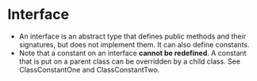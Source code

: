 # Interface

- An interface is an abstract type that defines public methods and their signatures, but does not implement them.  It can also define constants.
- Note that a constant on an interface **cannot be redefined**.  A constant that is put on a parent class can be overridden by a child class.   See ClassConstantOne and ClassConstantTwo.
